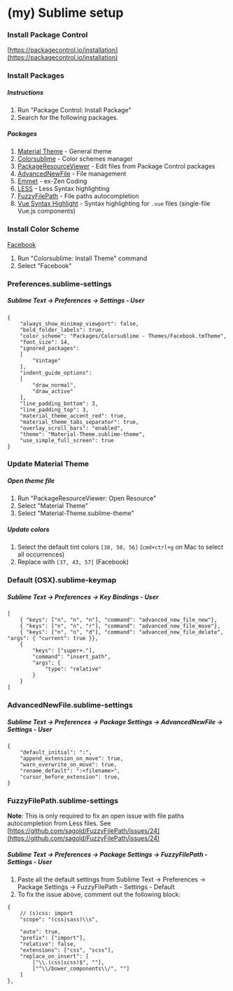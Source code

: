 # (my) Sublime setup

### Install Package Control

[https://packagecontrol.io/installation](https://packagecontrol.io/installation)

### Install Packages

##### Instructions

1. Run "Package Control: Install Package"
2. Search for the following packages.

##### Packages

1. [Material Theme](https://github.com/equinusocio/material-theme) - General theme
2. [Colorsublime](https://github.com/Colorsublime/Colorsublime-Plugin) - Color schemes manager
3. [PackageResourceViewer](https://github.com/skuroda/PackageResourceViewer) - Edit files from Package Control packages
4. [AdvancedNewFile](https://github.com/skuroda/Sublime-AdvancedNewFile) - File management
5. [Emmet](https://github.com/sergeche/emmet-sublime) - ex-Zen Coding
6. [LESS](https://github.com/danro/Less-sublime) - Less Syntax highlighting
7. [FuzzyFilePath](https://github.com/sagold/FuzzyFilePath) - File paths autocompletion
8. [Vue Syntax Highlight](https://github.com/vuejs/vue-syntax-highlight) - Syntax highlighting for `.vue` files (single-file Vue.js components)

### Install Color Scheme

[Facebook](http://colorsublime.com/theme/Facebook)

1. Run "Colorsublime: Install Theme" command
2. Select "Facebook"

### Preferences.sublime-settings

##### Sublime Text -> Preferences -> Settings - User

```
{
	"always_show_minimap_viewport": false,
	"bold_folder_labels": true,
	"color_scheme": "Packages/Colorsublime - Themes/Facebook.tmTheme",
	"font_size": 14,
	"ignored_packages":
	[
		"Vintage"
	],
	"indent_guide_options":
	[
		"draw_normal",
		"draw_active"
	],
	"line_padding_bottom": 3,
	"line_padding_top": 3,
	"material_theme_accent_red": true,
	"material_theme_tabs_separator": true,
	"overlay_scroll_bars": "enabled",
	"theme": "Material-Theme.sublime-theme",
	"use_simple_full_screen": true
}
```

### Update Material Theme

##### Open theme file

1. Run "PackageResourceViewer: Open Resource"
2. Select "Material Theme"
3. Select "Material-Theme.sublime-theme"

##### Update colors

1. Select the default tint colors `[38, 50, 56]` (`cmd+ctrl+g` on Mac to select all occurrences)
3. Replace with `[37, 43, 57]` (Facebook)

### Default (OSX).sublime-keymap

##### Sublime Text -> Preferences -> Key Bindings - User

```
[
	{ "keys": ["n", "n", "n"], "command": "advanced_new_file_new"},
	{ "keys": ["n", "n", "r"], "command": "advanced_new_file_move"},
	{ "keys": ["n", "n", "d"], "command": "advanced_new_file_delete", "args": { "current": true }},
	{
        "keys": ["super+."],
        "command": "insert_path",
        "args": {
            "type": "relative"
        }
    }
]
```
	
### AdvancedNewFile.sublime-settings

##### Sublime Text -> Preferences -> Package Settings -> AdvancedNewFile -> Settings - User

```
{
	"default_initial": ":",
	"append_extension_on_move": true,
	"warn_overwrite_on_move": true,
	"rename_default": ":<filename>",
	"cursor_before_extension": true,
}
```

### FuzzyFilePath.sublime-settings

**Note**: This is only required to fix an open issue with file paths autocompletion from Less files. See [https://github.com/sagold/FuzzyFilePath/issues/24](https://github.com/sagold/FuzzyFilePath/issues/24)

##### Sublime Text -> Preferences -> Package Settings -> FuzzyFilePath - Settings - User

1. Paste all the default settings from Sublime Text -> Preferences -> Package Settings -> FuzzyFilePath - Settings - Default
2. To fix the issue above, comment out the following block:

```
{
    // (s)css: import
    "scope": "(css|sass)\\s",
	
    "auto": true,
    "prefix": ["import"],
    "relative": false,
    "extensions": ["css", "scss"],
    "replace_on_insert": [
        ["\\.(css|scss)$", ""],
        ["^\\/bower_components\\/", ""]
    ]
},
```